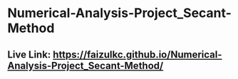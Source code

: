 # Numerical-Analysis-Project_Secant-Method
## Live Link: https://faizulkc.github.io/Numerical-Analysis-Project_Secant-Method/
